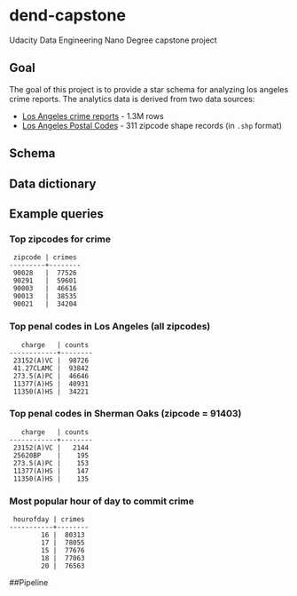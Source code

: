 # dend-capstone
Udacity Data Engineering Nano Degree capstone project

## Goal
The goal of this project is to provide a star schema for analyzing los angeles crime reports.
The analytics data is derived from two data sources:
* [Los Angeles crime reports](https://data.lacity.org/A-Safe-City/Arrest-Data-from-2010-to-2019/yru6-6re4) - 1.3M rows
* [Los Angeles Postal Codes](https://leginfo.legislature.ca.gov/faces/codes.xhtml) - 311 zipcode shape records (in `.shp` format)

## Schema


## Data dictionary

## Example queries
### Top zipcodes for crime
```
 zipcode | crimes
---------+--------
 90028   |  77526
 90291   |  59601
 90003   |  46616
 90013   |  38535
 90021   |  34204
```


### Top penal codes in Los Angeles (all zipcodes)
```
   charge   | counts
------------+--------
 23152(A)VC |  98726
 41.27CLAMC |  93842
 273.5(A)PC |  46646
 11377(A)HS |  40931
 11350(A)HS |  34221
```


### Top penal codes in Sherman Oaks (zipcode = 91403)
```
   charge   | counts
------------+--------
 23152(A)VC |   2144
 25620BP    |    195
 273.5(A)PC |    153
 11377(A)HS |    147
 11350(A)HS |    135
```


### Most popular hour of day to commit crime
```
 hourofday | crimes
-----------+--------
        16 |  80313
        17 |  78055
        15 |  77676
        18 |  77063
        20 |  76563
```

##Pipeline
